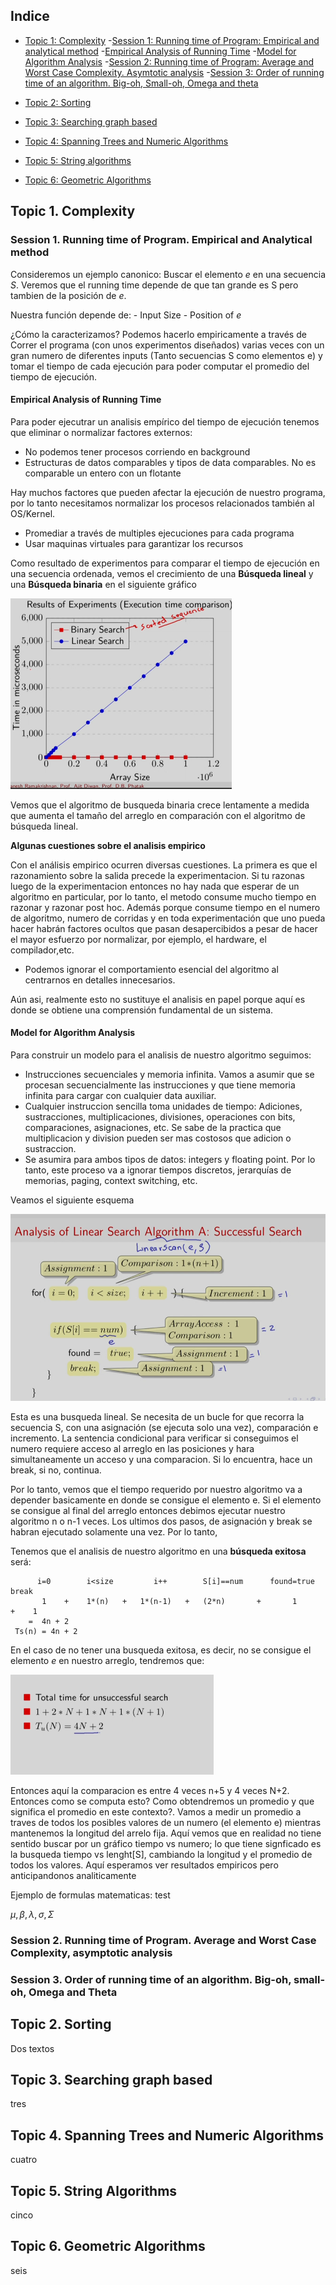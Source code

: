 ## Indice

- [Topic 1: Complexity](#topic-1-complexity)
	-[Session 1: Running time of Program: Empirical and analytical method](#session-1-running-time-of-program-empirical-and-analytical-method)
		-[Empirical Analysis of Running Time](#empirical-analysis-of-running-time)
		-[Model for Algorithm Analysis](#model-for-algorithm-analysis)
	-[Session 2: Running time of Program: Average and Worst Case Complexity. Asymtotic analysis](#session-2-running-time-of-program-)
	-[Session 3: Order of running time of an algorithm. Big-oh, Small-oh, Omega and theta](#session-3-order-of-running-time-of-an-algorithm-big-oh-small-oh-omega-and-theta)

- [Topic 2: Sorting](#topic-2-sorting)

- [Topic 3: Searching graph based](#topic-3-searching-graph-based)

- [Topic 4: Spanning Trees and Numeric Algorithms](#topic-4-spanning-trees-and-numeric-algorithms)

- [Topic 5: String algorithms](#topic-5-string-algorithms)

- [Topic 6: Geometric Algorithms](#topic-6-geometric-algorithms)


## Topic 1. Complexity

### Session 1. Running time of Program. Empirical and Analytical method

Consideremos un ejemplo canonico: Buscar el elemento _e_ en una secuencia _S_. Veremos que el running time depende de que tan grande es S pero tambien de la posición de _e_.

Nuestra función depende de:
	- Input Size
	- Position of _e_

¿Cómo la caracterizamos?
Podemos hacerlo empiricamente a través de Correr el programa (con unos experimentos diseñados) varias veces con un gran numero de diferentes inputs (Tanto secuencias S como elementos e) y tomar el tiempo de cada ejecución para poder computar el promedio del tiempo de ejecución.


#### Empirical Analysis of Running Time

Para poder ejecutrar un analisis empírico del tiempo de ejecución tenemos que eliminar o normalizar factores externos:
- No podemos tener procesos corriendo en background
- Estructuras de datos comparables y tipos de data comparables. No es comparable un entero con un flotante

Hay muchos factores que pueden afectar la ejecución de nuestro programa, por lo tanto necesitamos normalizar los procesos relacionados también al OS/Kernel.
- Promediar a través de multiples ejecuciones para cada programa
- Usar maquinas virtuales para garantizar los recursos


Como resultado de experimentos para comparar el tiempo de ejecución en una secuencia ordenada, vemos el crecimiento de una **Búsqueda lineal** y una **Búsqueda binaria** en el siguiente gráfico

![Binary_lineal_comparison](src/binary_lineal_comparison.jpg)

Vemos que el algoritmo de busqueda binaria crece lentamente a medida que aumenta el tamaño del arreglo en comparación con el algoritmo de búsqueda lineal.

**Algunas cuestiones sobre el analisis empirico**

Con el análisis empirico ocurren diversas cuestiones. La primera es que el razonamiento sobre la salida precede la experimentacion. Si tu razonas luego de la experimentacion entonces no hay nada que esperar de un algoritmo en particular, por lo tanto, el metodo consume mucho tiempo en razonar y razonar post hoc. Además porque consume tiempo en el numero de algoritmo, numero de corridas y en toda experimentación que uno pueda hacer habrán factores ocultos que pasan desapercibidos a pesar de hacer el mayor esfuerzo por normalizar, por ejemplo, el hardware, el compilador,etc.

- Podemos ignorar el comportamiento esencial del algoritmo al centrarnos en detalles innecesarios.

Aún asi, realmente esto no sustituye el analisis en papel porque aquí es donde se obtiene una comprensión fundamental de un sistema.


#### Model for Algorithm Analysis

Para construir un modelo para el analisis de nuestro algoritmo seguimos:

- Instrucciones secuenciales y memoria infinita. Vamos a asumir que se procesan secuencialmente las instrucciones y que tiene memoria infinita para cargar con cualquier data auxiliar.
- Cualquier instruccion sencilla toma unidades de tiempo: Adiciones, sustracciones, multiplicaciones, divisiones, operaciones con bits, comparaciones, asignaciones, etc. Se sabe de la practica que multiplicacion y division pueden ser mas costosos que adicion o sustraccion.
- Se asumira para ambos tipos de datos: integers y floating point. Por lo tanto, este proceso va a ignorar tiempos discretos, jerarquías de memorias, paging, context switching, etc.


Veamos el siguiente esquema

![Algorithm1_s1](src/algth1.png)

Esta es una busqueda lineal. Se necesita de un bucle for que recorra la secuencia S, con una asignación (se ejecuta solo una vez), comparación e incremento. La sentencia condicional para verificar si conseguimos el numero requiere acceso al arreglo en las posiciones y hara simultaneamente un acceso y una comparacion. Si lo encuentra, hace un break, si no, continua.

Por lo tanto, vemos que el tiempo requerido por nuestro algoritmo va a depender basicamente en donde se consigue el elemento e. Si el elemento se consigue al final del arreglo entonces debimos ejecutar nuestro algoritmo n o n-1 veces. Los ultimos dos pasos, de asignación y break se habran ejecutado solamente una vez. Por lo tanto,

Tenemos que el analisis de nuestro algoritmo en una **búsqueda exitosa** será: 

~~~
      i=0        i<size         i++        S[i]==num      found=true      break
       1    +    1*(n)   +   1*(n-1)   +   (2*n)       +       1       +    1    
    =  4n + 2
 Ts(n) = 4n + 2

~~~

En el caso de no tener una busqueda exitosa, es decir, no se consigue el elemento _e_ en nuestro arreglo, tendremos que: 


![Algorithms1.1_s1](src/algth1_2.png)



Entonces aquí la comparacion es entre 4 veces n+5 y 4 veces N+2. Entonces como se computa esto? Como obtendremos un promedio y que significa el promedio en este contexto?. Vamos a medir un promedio a traves de todos los posibles valores de un numero (el elemento e) mientras mantenemos la longitud del arrelo fija. Aquí vemos que en realidad no tiene sentido buscar por un gráfico tiempo vs numero; lo que tiene signficado es la busqueda tiempo vs lenght[S], cambiando la longitud y el promedio de todos los valores. Aquí esperamos ver resultados empiricos pero anticipandonos analiticamente


Ejemplo de formulas matematicas: test

$\mu, \beta, \lambda, \sigma, \Sigma$




### Session 2. Running time of Program. Average and Worst Case Complexity, asymptotic analysis

### Session 3. Order of running time of an algorithm. Big-oh, small-oh, Omega and Theta



## Topic 2. Sorting
Dos textos
## Topic 3. Searching graph based

tres 

## Topic 4. Spanning Trees and Numeric Algorithms

cuatro

## Topic 5. String Algorithms

cinco

## Topic 6. Geometric Algorithms 

seis